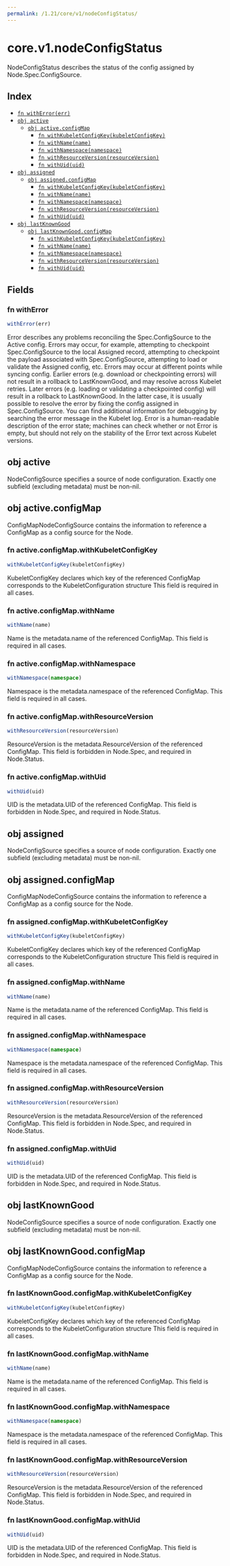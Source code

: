 ```yaml
---
permalink: /1.21/core/v1/nodeConfigStatus/
---
```


# core.v1.nodeConfigStatus

NodeConfigStatus describes the status of the config assigned by Node.Spec.ConfigSource.

## Index

* [`fn withError(err)`](#fn-witherror)
* [`obj active`](#obj-active)
  * [`obj active.configMap`](#obj-activeconfigmap)
    * [`fn withKubeletConfigKey(kubeletConfigKey)`](#fn-activeconfigmapwithkubeletconfigkey)
    * [`fn withName(name)`](#fn-activeconfigmapwithname)
    * [`fn withNamespace(namespace)`](#fn-activeconfigmapwithnamespace)
    * [`fn withResourceVersion(resourceVersion)`](#fn-activeconfigmapwithresourceversion)
    * [`fn withUid(uid)`](#fn-activeconfigmapwithuid)
* [`obj assigned`](#obj-assigned)
  * [`obj assigned.configMap`](#obj-assignedconfigmap)
    * [`fn withKubeletConfigKey(kubeletConfigKey)`](#fn-assignedconfigmapwithkubeletconfigkey)
    * [`fn withName(name)`](#fn-assignedconfigmapwithname)
    * [`fn withNamespace(namespace)`](#fn-assignedconfigmapwithnamespace)
    * [`fn withResourceVersion(resourceVersion)`](#fn-assignedconfigmapwithresourceversion)
    * [`fn withUid(uid)`](#fn-assignedconfigmapwithuid)
* [`obj lastKnownGood`](#obj-lastknowngood)
  * [`obj lastKnownGood.configMap`](#obj-lastknowngoodconfigmap)
    * [`fn withKubeletConfigKey(kubeletConfigKey)`](#fn-lastknowngoodconfigmapwithkubeletconfigkey)
    * [`fn withName(name)`](#fn-lastknowngoodconfigmapwithname)
    * [`fn withNamespace(namespace)`](#fn-lastknowngoodconfigmapwithnamespace)
    * [`fn withResourceVersion(resourceVersion)`](#fn-lastknowngoodconfigmapwithresourceversion)
    * [`fn withUid(uid)`](#fn-lastknowngoodconfigmapwithuid)

## Fields

### fn withError

```ts
withError(err)
```

Error describes any problems reconciling the Spec.ConfigSource to the Active config. Errors may occur, for example, attempting to checkpoint Spec.ConfigSource to the local Assigned record, attempting to checkpoint the payload associated with Spec.ConfigSource, attempting to load or validate the Assigned config, etc. Errors may occur at different points while syncing config. Earlier errors (e.g. download or checkpointing errors) will not result in a rollback to LastKnownGood, and may resolve across Kubelet retries. Later errors (e.g. loading or validating a checkpointed config) will result in a rollback to LastKnownGood. In the latter case, it is usually possible to resolve the error by fixing the config assigned in Spec.ConfigSource. You can find additional information for debugging by searching the error message in the Kubelet log. Error is a human-readable description of the error state; machines can check whether or not Error is empty, but should not rely on the stability of the Error text across Kubelet versions.

## obj active

NodeConfigSource specifies a source of node configuration. Exactly one subfield (excluding metadata) must be non-nil.

## obj active.configMap

ConfigMapNodeConfigSource contains the information to reference a ConfigMap as a config source for the Node.

### fn active.configMap.withKubeletConfigKey

```ts
withKubeletConfigKey(kubeletConfigKey)
```

KubeletConfigKey declares which key of the referenced ConfigMap corresponds to the KubeletConfiguration structure This field is required in all cases.

### fn active.configMap.withName

```ts
withName(name)
```

Name is the metadata.name of the referenced ConfigMap. This field is required in all cases.

### fn active.configMap.withNamespace

```ts
withNamespace(namespace)
```

Namespace is the metadata.namespace of the referenced ConfigMap. This field is required in all cases.

### fn active.configMap.withResourceVersion

```ts
withResourceVersion(resourceVersion)
```

ResourceVersion is the metadata.ResourceVersion of the referenced ConfigMap. This field is forbidden in Node.Spec, and required in Node.Status.

### fn active.configMap.withUid

```ts
withUid(uid)
```

UID is the metadata.UID of the referenced ConfigMap. This field is forbidden in Node.Spec, and required in Node.Status.

## obj assigned

NodeConfigSource specifies a source of node configuration. Exactly one subfield (excluding metadata) must be non-nil.

## obj assigned.configMap

ConfigMapNodeConfigSource contains the information to reference a ConfigMap as a config source for the Node.

### fn assigned.configMap.withKubeletConfigKey

```ts
withKubeletConfigKey(kubeletConfigKey)
```

KubeletConfigKey declares which key of the referenced ConfigMap corresponds to the KubeletConfiguration structure This field is required in all cases.

### fn assigned.configMap.withName

```ts
withName(name)
```

Name is the metadata.name of the referenced ConfigMap. This field is required in all cases.

### fn assigned.configMap.withNamespace

```ts
withNamespace(namespace)
```

Namespace is the metadata.namespace of the referenced ConfigMap. This field is required in all cases.

### fn assigned.configMap.withResourceVersion

```ts
withResourceVersion(resourceVersion)
```

ResourceVersion is the metadata.ResourceVersion of the referenced ConfigMap. This field is forbidden in Node.Spec, and required in Node.Status.

### fn assigned.configMap.withUid

```ts
withUid(uid)
```

UID is the metadata.UID of the referenced ConfigMap. This field is forbidden in Node.Spec, and required in Node.Status.

## obj lastKnownGood

NodeConfigSource specifies a source of node configuration. Exactly one subfield (excluding metadata) must be non-nil.

## obj lastKnownGood.configMap

ConfigMapNodeConfigSource contains the information to reference a ConfigMap as a config source for the Node.

### fn lastKnownGood.configMap.withKubeletConfigKey

```ts
withKubeletConfigKey(kubeletConfigKey)
```

KubeletConfigKey declares which key of the referenced ConfigMap corresponds to the KubeletConfiguration structure This field is required in all cases.

### fn lastKnownGood.configMap.withName

```ts
withName(name)
```

Name is the metadata.name of the referenced ConfigMap. This field is required in all cases.

### fn lastKnownGood.configMap.withNamespace

```ts
withNamespace(namespace)
```

Namespace is the metadata.namespace of the referenced ConfigMap. This field is required in all cases.

### fn lastKnownGood.configMap.withResourceVersion

```ts
withResourceVersion(resourceVersion)
```

ResourceVersion is the metadata.ResourceVersion of the referenced ConfigMap. This field is forbidden in Node.Spec, and required in Node.Status.

### fn lastKnownGood.configMap.withUid

```ts
withUid(uid)
```

UID is the metadata.UID of the referenced ConfigMap. This field is forbidden in Node.Spec, and required in Node.Status.